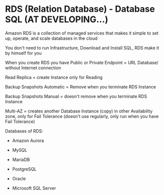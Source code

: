 # RDS (Relation Database) - Database SQL     (AT DEVELOPING...)
Amazon RDS is a collection of managed services that makes it simple to set up, operate, and scale databases in the cloud

You don't need to run Infrastructure, Download and Install SQL, RDS make it by himself for you

When you create RDS you have Public or Private Endpoint = URL Database/ without Internet connection

Read Replica = create Instance only for Reading

Backup Snapshots Automatic = Remove when you terminate RDS Instance

Backup Snapshots Manual = doesn't remove when you terminate RDS Instance

Multi-AZ = creates another Database Instance (copy) in other Availability zone, only for Fail Tolerance (doesn't use regularly, only run when you have Fail Tolerance)

Databases of RDS:

- Amazon Aurora

- MySQL

- MariaDB

- PostgreSQL

- Oracle

- Microsoft SQL Server

